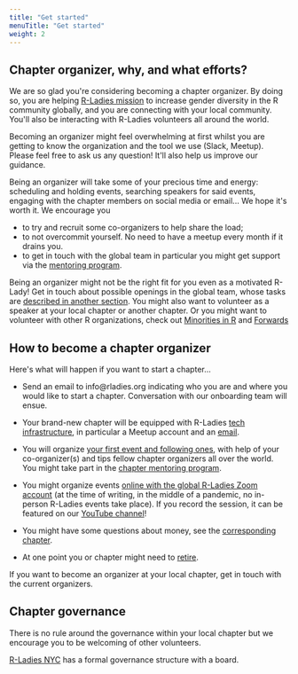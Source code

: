 ```yaml
---
title: "Get started"
menuTitle: "Get started"
weight: 2
---
```


## Chapter organizer, why, and what efforts?

We are so glad you're considering becoming a chapter organizer.
By doing so, you are helping [R-Ladies mission](/about/mission) to increase gender diversity in the R community globally, and you are connecting with your local community.
You'll also be interacting with R-Ladies volunteers all around the world.

Becoming an organizer might feel overwhelming at first whilst you are getting to know the organization and the tool we use (Slack, Meetup).
Please feel free to ask us any question! 
It'll also help us improve our guidance.

Being an organizer will take some of your precious time and energy: scheduling and holding events, searching speakers for said events, engaging with the chapter members on social media or email...
We hope it's worth it.
We encourage you 

* to try and recruit some co-organizers to help share the load;
* to not overcommit yourself. No need to have a meetup every month if it drains you.
* to get in touch with the global team in particular you might get support via the [mentoring program](/coordination/mentoring).

Being an organizer might not be the right fit for you even as a motivated R-Lady!
Get in touch about possible openings in the global team, whose tasks are [described in another section](/coordination/).
You might also want to volunteer as a speaker at your local chapter or another chapter.
Or you might want to volunteer with other R organizations, check out [Minorities in R](https://docs.google.com/forms/d/1x3eFj0syKeFkEQVg1XNSDOFlbOCkIDseKxKeC8or1-U/viewform?edit_requested=true) and [Forwards](https://forwards.github.io/)

## How to become a chapter organizer

Here's what will happen if you want to start a chapter...

* Send an email to info\@rladies.org indicating who you are and where you would like to start a chapter. Conversation with our onboarding team will ensue.

* Your brand-new chapter will be equipped with R-Ladies [tech infrastructure](/organization/tech/accounts), in particular a Meetup account and an [email](/organization/tech/email/).

* You will organize [your first event and following ones](/organization/events/), with help of your co-organizer(s) and tips fellow chapter organizers all over the world. You might take part in the [chapter mentoring program](/coordination/mentoring).

* You might organize events [online with the global R-Ladies Zoom account](/organization/events/online/) (at the time of writing, in the middle of a pandemic, no in-person R-Ladies events take place). If you record the session, it can be featured on our [YouTube channel](/organization/events/youtube/)!

* You might have some questions about money, see the [corresponding chapter](/organization/intro/expenses/).

* At one point you or chapter might need to [retire](/organization/intro/retiring/).

If you want to become an organizer at your local chapter, get in touch with the current organizers.

## Chapter governance

There is no rule around the governance within your local chapter but we encourage you to be welcoming of other volunteers.

[R-Ladies NYC](http://www.rladiesnyc.org/) has a formal governance structure with a board.